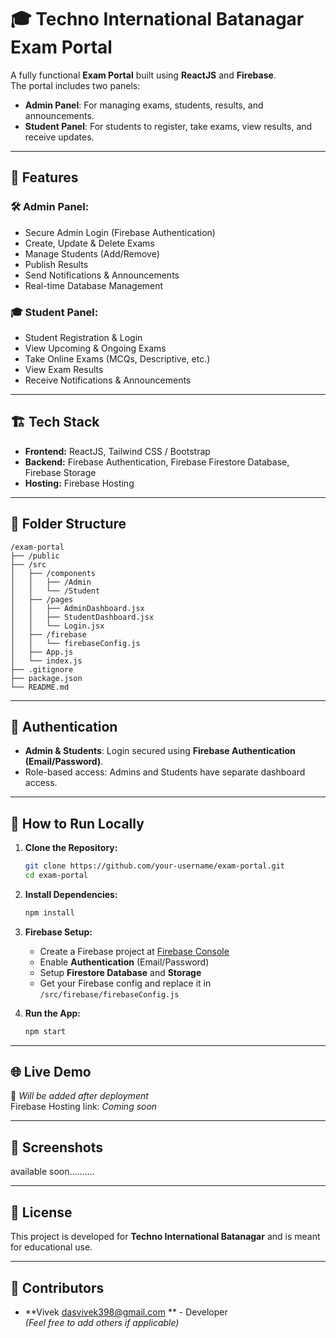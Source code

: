 # 🎓 Techno International Batanagar Exam Portal

A fully functional **Exam Portal** built using **ReactJS** and **Firebase**.  
The portal includes two panels:
- **Admin Panel**: For managing exams, students, results, and announcements.
- **Student Panel**: For students to register, take exams, view results, and receive updates.

---

## 🚀 Features

### 🛠️ Admin Panel:
- Secure Admin Login (Firebase Authentication)
- Create, Update & Delete Exams
- Manage Students (Add/Remove)
- Publish Results
- Send Notifications & Announcements
- Real-time Database Management

### 🎓 Student Panel:
- Student Registration & Login
- View Upcoming & Ongoing Exams
- Take Online Exams (MCQs, Descriptive, etc.)
- View Exam Results
- Receive Notifications & Announcements

---

## 🏗️ Tech Stack

- **Frontend:** ReactJS, Tailwind CSS / Bootstrap
- **Backend:** Firebase Authentication, Firebase Firestore Database, Firebase Storage
- **Hosting:** Firebase Hosting

---

## 📂 Folder Structure

```
/exam-portal
├── /public
├── /src
│   ├── /components
│   │   ├── /Admin
│   │   └── /Student
│   ├── /pages
│   │   ├── AdminDashboard.jsx
│   │   ├── StudentDashboard.jsx
│   │   └── Login.jsx
│   ├── /firebase
│   │   └── firebaseConfig.js
│   ├── App.js
│   └── index.js
├── .gitignore
├── package.json
└── README.md
```

---

## 🔐 Authentication

- **Admin & Students**: Login secured using **Firebase Authentication (Email/Password)**.
- Role-based access: Admins and Students have separate dashboard access.

---

## 📝 How to Run Locally

1. **Clone the Repository:**
   ```bash
   git clone https://github.com/your-username/exam-portal.git
   cd exam-portal
   ```

2. **Install Dependencies:**
   ```bash
   npm install
   ```

3. **Firebase Setup:**
   - Create a Firebase project at [Firebase Console](https://console.firebase.google.com/)
   - Enable **Authentication** (Email/Password)
   - Setup **Firestore Database** and **Storage**
   - Get your Firebase config and replace it in `/src/firebase/firebaseConfig.js`

4. **Run the App:**
   ```bash
   npm start
   ```

---

## 🌐 Live Demo

🚧 _Will be added after deployment_  
Firebase Hosting link: _Coming soon_

---

## 📸 Screenshots

available soon..........

---

## 📄 License

This project is developed for **Techno International Batanagar** and is meant for educational use.

---

## 🤝 Contributors

- **Vivek dasvivek398@gmail.com ** - Developer  
_(Feel free to add others if applicable)_

